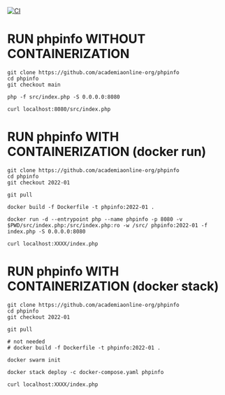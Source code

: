 [![CI](https://github.com/academiaonline-org/phpinfo/actions/workflows/ci.yaml/badge.svg?branch=2022-01)](https://github.com/academiaonline-org/phpinfo/actions/workflows/ci.yaml)

# RUN phpinfo WITHOUT CONTAINERIZATION

```
git clone https://github.com/academiaonline-org/phpinfo
cd phpinfo
git checkout main
```
```
php -f src/index.php -S 0.0.0.0:8080
```
```
curl localhost:8080/src/index.php
```

# RUN phpinfo WITH CONTAINERIZATION (docker run)

```
git clone https://github.com/academiaonline-org/phpinfo
cd phpinfo
git checkout 2022-01
```
```
git pull
```
```
docker build -f Dockerfile -t phpinfo:2022-01 .
```
```
docker run -d --entrypoint php --name phpinfo -p 8080 -v $PWD/src/index.php:/src/index.php:ro -w /src/ phpinfo:2022-01 -f index.php -S 0.0.0.0:8080
```
```
curl localhost:XXXX/index.php
```

# RUN phpinfo WITH CONTAINERIZATION (docker stack)

```
git clone https://github.com/academiaonline-org/phpinfo
cd phpinfo
git checkout 2022-01
```
```
git pull
```
```
# not needed
# docker build -f Dockerfile -t phpinfo:2022-01 .
```
```
docker swarm init 
```
```
docker stack deploy -c docker-compose.yaml phpinfo
```
```
curl localhost:XXXX/index.php
```

